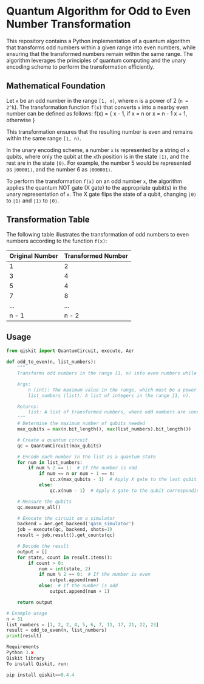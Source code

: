 # Quantum Algorithm for Odd to Even Number Transformation

This repository contains a Python implementation of a quantum algorithm that transforms odd numbers within a given range into even numbers, while ensuring that the transformed numbers remain within the same range. The algorithm leverages the principles of quantum computing and the unary encoding scheme to perform the transformation efficiently.

## Mathematical Foundation

Let `x` be an odd number in the range `[1, n)`, where `n` is a power of 2 (`n = 2^k`). The transformation function `f(x)` that converts `x` into a nearby even number can be defined as follows:
f(x) = {
x - 1, if x = n or x = n - 1
x + 1, otherwise
}

This transformation ensures that the resulting number is even and remains within the same range `[1, n)`.

In the unary encoding scheme, a number `x` is represented by a string of `x` qubits, where only the qubit at the `x`th position is in the state `|1⟩`, and the rest are in the state `|0⟩`. For example, the number 5 would be represented as `|00001⟩`, and the number 6 as `|000001⟩`.

To perform the transformation `f(x)` on an odd number `x`, the algorithm applies the quantum NOT gate (X gate) to the appropriate qubit(s) in the unary representation of `x`. The X gate flips the state of a qubit, changing `|0⟩` to `|1⟩` and `|1⟩` to `|0⟩`.

## Transformation Table

The following table illustrates the transformation of odd numbers to even numbers according to the function `f(x)`:

| Original Number | Transformed Number |
|-----------------|-------------------|
| 1               | 2                 |
| 3               | 4                 |
| 5               | 4                 |
| 7               | 8                 |
| ...             | ...               |
| n - 1           | n - 2             |

## Usage

```python
from qiskit import QuantumCircuit, execute, Aer

def odd_to_even(n, list_numbers):
    """
    Transforms odd numbers in the range [1, n) into even numbers while preserving the range.

    Args:
        n (int): The maximum value in the range, which must be a power of 2 (n = 2^k).
        list_numbers (list): A list of integers in the range [1, n).

    Returns:
        list: A list of transformed numbers, where odd numbers are converted to even numbers.
    """
    # Determine the maximum number of qubits needed
    max_qubits = max(n.bit_length(), max(list_numbers).bit_length())

    # Create a quantum circuit
    qc = QuantumCircuit(max_qubits)

    # Encode each number in the list as a quantum state
    for num in list_numbers:
        if num % 2 == 1:  # If the number is odd
            if num == n or num + 1 == n:
                qc.x(max_qubits - 1)  # Apply X gate to the last qubit
            else:
                qc.x(num - 1)  # Apply X gate to the qubit corresponding to the odd number

    # Measure the qubits
    qc.measure_all()

    # Execute the circuit on a simulator
    backend = Aer.get_backend('qasm_simulator')
    job = execute(qc, backend, shots=1)
    result = job.result().get_counts(qc)

    # Decode the result
    output = []
    for state, count in result.items():
        if count > 0:
            num = int(state, 2)
            if num % 2 == 0:  # If the number is even
                output.append(num)
            else:  # If the number is odd
                output.append(num + 1)

    return output

# Example usage
n = 31
list_numbers = [1, 2, 2, 4, 5, 6, 7, 11, 17, 21, 22, 23]
result = odd_to_even(n, list_numbers)
print(result)

Requirements
Python 3.x
Qiskit library
To install Qiskit, run:

pip install qiskit==0.4.4
